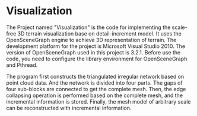 # Visualization
The Project named "Visualization" is the code for implementing the scale-free 3D terrain visualization base on detail-increment model. It uses the OpenSceneGraph engine to achieve 3D representation of terrain. The development platform for the project is Microsoft Visual Studio 2010. The version of OpenSceneGraph used in this project is 3.2.1. Before use the code, you need to configure the library environment for OpenSceneGraph and Pthread.

The program first constructs the triangulated irregular network based on point cloud data. And the network is divided into four parts. The gaps of four sub-blocks are connected to get the complete mesh. Then, the edge collapsing operation is performed based on the complete mesh, and the incremental information is stored. Finally, the mesh model of arbitrary scale can be reconstructed with incremental information.

